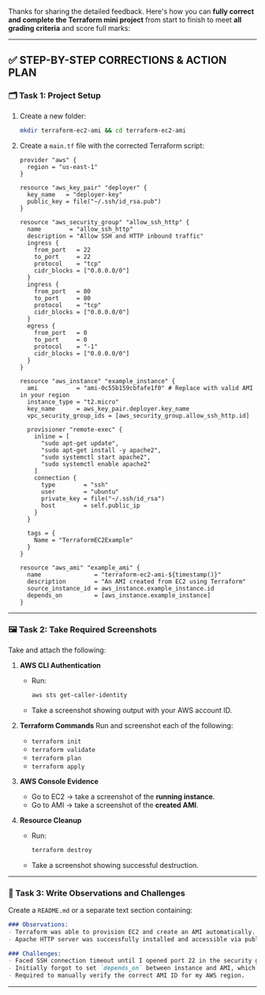 Thanks for sharing the detailed feedback. Here's how you can **fully correct and complete the Terraform mini project** from start to finish to meet **all grading criteria** and score full marks:

---

## ✅ STEP-BY-STEP CORRECTIONS & ACTION PLAN

### **🗂️ Task 1: Project Setup**

1. Create a new folder:

   ```bash
   mkdir terraform-ec2-ami && cd terraform-ec2-ami
   ```

2. Create a `main.tf` file with the corrected Terraform script:

   ```hcl
   provider "aws" {
     region = "us-east-1"
   }

   resource "aws_key_pair" "deployer" {
     key_name   = "deployer-key"
     public_key = file("~/.ssh/id_rsa.pub")
   }

   resource "aws_security_group" "allow_ssh_http" {
     name        = "allow_ssh_http"
     description = "Allow SSH and HTTP inbound traffic"
     ingress {
       from_port   = 22
       to_port     = 22
       protocol    = "tcp"
       cidr_blocks = ["0.0.0.0/0"]
     }
     ingress {
       from_port   = 80
       to_port     = 80
       protocol    = "tcp"
       cidr_blocks = ["0.0.0.0/0"]
     }
     egress {
       from_port   = 0
       to_port     = 0
       protocol    = "-1"
       cidr_blocks = ["0.0.0.0/0"]
     }
   }

   resource "aws_instance" "example_instance" {
     ami           = "ami-0c55b159cbfafe1f0" # Replace with valid AMI in your region
     instance_type = "t2.micro"
     key_name      = aws_key_pair.deployer.key_name
     vpc_security_group_ids = [aws_security_group.allow_ssh_http.id]

     provisioner "remote-exec" {
       inline = [
         "sudo apt-get update",
         "sudo apt-get install -y apache2",
         "sudo systemctl start apache2",
         "sudo systemctl enable apache2"
       ]
       connection {
         type        = "ssh"
         user        = "ubuntu"
         private_key = file("~/.ssh/id_rsa")
         host        = self.public_ip
       }
     }

     tags = {
       Name = "TerraformEC2Example"
     }
   }

   resource "aws_ami" "example_ami" {
     name               = "terraform-ec2-ami-${timestamp()}"
     description        = "An AMI created from EC2 using Terraform"
     source_instance_id = aws_instance.example_instance.id
     depends_on         = [aws_instance.example_instance]
   }
   ```

---

### **🖼️ Task 2: Take Required Screenshots**

Take and attach the following:

1. **AWS CLI Authentication**

   * Run:

     ```bash
     aws sts get-caller-identity
     ```
   * Take a screenshot showing output with your AWS account ID.

2. **Terraform Commands**
   Run and screenshot each of the following:

   * `terraform init`
   * `terraform validate`
   * `terraform plan`
   * `terraform apply`

3. **AWS Console Evidence**

   * Go to EC2 → take a screenshot of the **running instance**.
   * Go to AMI → take a screenshot of the **created AMI**.

4. **Resource Cleanup**

   * Run:

     ```bash
     terraform destroy
     ```
   * Take a screenshot showing successful destruction.

---

### **📝 Task 3: Write Observations and Challenges**

Create a `README.md` or a separate text section containing:

```markdown
### Observations:
- Terraform was able to provision EC2 and create an AMI automatically.
- Apache HTTP server was successfully installed and accessible via public IP.

### Challenges:
- Faced SSH connection timeout until I opened port 22 in the security group.
- Initially forgot to set `depends_on` between instance and AMI, which led to creation errors.
- Required to manually verify the correct AMI ID for my AWS region.
```

---

